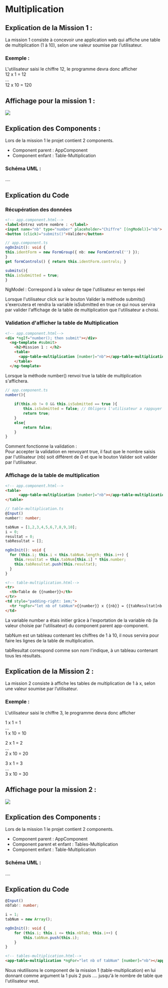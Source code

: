 # Multiplication

## Explication de la Mission 1 : 
La mission 1 consiste à concevoir une application web qui affiche une table de multiplication (1 à 10), selon une valeur soumise par l’utilisateur.

### Exemple :  
L'utilisateur saisi le chiffre 12, le programme devra donc afficher     
12 x 1 = 12    
...     
12 x 10 = 120  

## Affichage pour la mission 1 :       

![](./src/assets/img/Mission1.png)

## Explication des Components :  

Lors de la mission 1 le projet contient 2 components.    

- Component parent : AppComponent    
- Component enfant : Table-Multiplication   

### Schéma UML : 

.... 

## Explication du Code 

### Récupération des données 

```html
<!-- app.component.html-->
<label>Entrez votre nombre : </label>
<input name="nb" type="number" placeholder="Chiffre" [(ngModel)]="nb">
<button (click)="submits()">Valider</button>
```

```ts
// app.component.ts
ngOnInit(): void {
this.identForm = new FormGroup({ nb: new FormControl('') });
}
get formControls() { return this.identForm.controls; }

submits(){
this.isSubmitted = true;
}
```

NgModel : Correspond à la valeur de tape l'utilisateur en temps réel   

Lorsque l'utilisateur click sur le bouton Valider la méthode submits() s'exercutera et rendra la variable isSubmitted en true ce qui nous servira par valider l'affichage de la table de multiplication que l'utilisateur a choisi.    

### Validation d'afficher la table de Multiplication

```html
<!-- app.component.html-->
<div *ngIf="number(); then submit"></div>
  <ng-template #submit>
    <h2>Mission 1 : </h2>
    <table>
      <app-table-multiplication [number]="nb"></app-table-multiplication>
    </table>
  </ng-template>
```

Lorsque la méthode number() renvoi true la table de multiplication s'affichera.   

```ts
// app.component.ts
number(){
    
    if(this.nb != 0 && this.isSubmitted == true ){
        this.isSubmitted = false; // Obligera l'utilisateur a rappuyer sur le bouton Valider pour faire une modification
        return true;
    }
    else{
        return false;
    }
}
```

Comment fonctionne la validation :   
Pour accepter la validation en renvoyant true, il faut que le nombre saisis par l'utilisateur (nb) soit différent de 0 et que le bouton Valider soit valider par l'utilisateur.  

### Affichage de la table de multiplication

```html
<!-- app.component.html-->
<table>
      <app-table-multiplication [number]="nb"></app-table-multiplication>
</table>
```

```ts
// table-multiplication.ts
@Input()
number!: number;

tabNum = [1,2,3,4,5,6,7,8,9,10];
i = 0;
resultat = 0;
tabResultat = [];

ngOnInit(): void {
  for (this.i; this.i < this.tabNum.length; this.i++) {
    this.resultat = this.tabNum[this.i] * this.number;
    this.tabResultat.push(this.resultat);      
  }
}


```
```html
<!-- table-multiplication.html-->
<tr>
  <th>Table de {{number}}</th>
</tr>
<td style="padding-right: 1em;">
  <tr *ngFor="let nb of tabNum">{{number}} x {{nb}} = {{tabResultat[nb - 1]}}</tr>
</td>
```

La variable number a étais initier grâce à l'exportation de la variable nb (la valeur choisie par l'utilisateur) du component parent app-component.    

tabNum est un tableau contenant les chiffres de 1 à 10, il nous servira pour faire les lignes de la table de multiplication.    

tabResultat correspond comme son nom l'indique, à un tableau contenant tous les résultats.

## Explication de la Mission 2 :
La mission 2 consiste à affiche les tables de multiplication de 1 à x, selon une valeur soumise par l’utilisateur.

### Exemple :
L'utilisateur saisi le chiffre 3, le programme devra donc afficher     

1 x 1 = 1   
...     
1 x 10 = 10

2 x 1 = 2   
...     
2 x 10 = 20

3 x 1 = 3   
...     
3 x 10 = 30

## Affichage pour la mission 2 :

![](./src/assets/img/Mission2.png)

## Explication des Components :

Lors de la mission 1 le projet contient 2 components.

- Component parent : AppComponent
- Component parent et enfant : Tables-Multiplication
- Component enfant : Table-Multiplication

### Schéma UML :

....

## Explication du Code 
```ts
@Input()
nbTab!: number;

i = 1;
tabNum = new Array();

ngOnInit(): void {
    for (this.i; this.i <= this.nbTab; this.i++) {
        this.tabNum.push(this.i);      
    }
}
```
```html
<!-- tables-multiplication.html-->
<app-table-multiplication *ngFor="let nb of tabNum" [number]="nb"></app-table-multiplication>
```

Nous réutilisons le component de la mission 1 (table-multiplication) en lui donnant comme argument la 1 puis 2 puis .... jusqu'à le nombre de table que l'utilisateur veut.  

